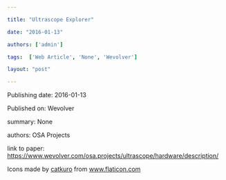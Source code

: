 ---
title: "Ultrascope Explorer"
date: "2016-01-13"
authors: ['admin']
tags:  ['Web Article', 'None', 'Wevolver']
layout: "post"
---
Publishing date: 2016-01-13

Published on: Wevolver

summary: None

authors: OSA Projects

link to paper: https://www.wevolver.com/osa.projects/ultrascope/hardware/description/

Icons made by <a href="https://www.flaticon.com/free-icon/bookshelves_3576884" title="catkuro">catkuro</a> from <a href="https://www.flaticon.com/" title="Flaticon"> www.flaticon.com</a>